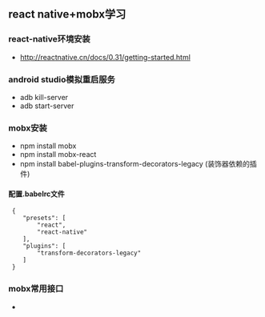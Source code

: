 ## react native+mobx学习

### react-native环境安装


 + http://reactnative.cn/docs/0.31/getting-started.html



### android studio模拟重启服务
 + adb kill-server
 + adb start-server

### mobx安装
 + npm install mobx 
 + npm install mobx-react 
 + npm install babel-plugins-transform-decorators-legacy (装饰器依赖的插件)
#### 配置.babelrc文件
     {
        "presets": [
            "react",
            "react-native"
        ],
        "plugins": [
            "transform-decorators-legacy"
        ]
     }

### mobx常用接口

 +







